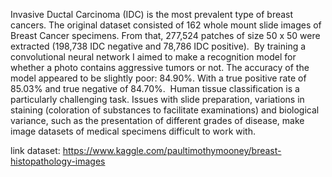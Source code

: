Invasive Ductal Carcinoma (IDC) is the most prevalent type of breast cancers. The original dataset consisted of 162 whole mount slide images of Breast Cancer specimens. From that, 277,524 patches of size 50 x 50 were extracted (198,738 IDC negative and 78,786 IDC positive).
​
By training a convolutional neural network I aimed to make a recognition model for whether a photo contains aggressive tumors or not. The accuracy of the model appeared to be slightly poor: 84.90%. With a true positive rate of 85.03% and true negative of 84.70%.
​
Human tissue classification is a particularly challenging task. Issues with slide preparation, variations in staining (coloration of substances to facilitate examinations) and  biological variance, such as the presentation of different grades of disease, make image datasets of medical specimens difficult to work with.

link dataset: https://www.kaggle.com/paultimothymooney/breast-histopathology-images

